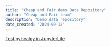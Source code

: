 ```yaml
---
title: "Cheap and Fair demo Data Repository"
author: "Cheap and Fair team"
description: "Demo data repository"
date_created: "2024-09-12"
---
```


<script src="https://cdn.jsdelivr.net/pyodide/v0.26.1/full/pyodide.js"></script>
<a href="jup/">Test pyhealpy in JupyterLite</a>

<script type="text/javascript">
  async function main(){
    let pyodide = await loadPyodide();

await pyodide.loadPackage("micropip");
await pyodide.loadPackage("ssl");
const micropip = pyodide.pyimport("micropip");
await micropip.install('https://healpy.github.io/pyhealpy/dist/healpy-0.1.0-py3-none-any.whl');
await micropip.install('matplotlib');

pyodide.runPythonAsync(`
import matplotlib
matplotlib.use("module://matplotlib_pyodide.wasm_backend")
import healpy as hp
import numpy as np

import matplotlib.pyplot as plt
from pyodide.http import pyfetch
response = await pyfetch("https://g-1926f5.c2d0f8.bd7c.data.globus.org/myfolder5/dust/dust_023GHz.fits")

content = await response.bytes()
with open("a.fits", 'wb') as f:
    f.write(content)

await response.unpack_archive()
m = hp.read_map(
"a.fits"
)
hp.projview(m, coord=["G"], projection_type="mollweide")
plt.show()
`);
  }
  main();
</script>
